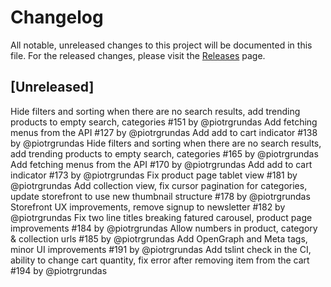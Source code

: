 # Changelog

All notable, unreleased changes to this project will be documented in this file. For the released changes, please visit the [Releases](https://github.com/mirumee/saleor-storefront/releases) page.

## [Unreleased]

Hide filters and sorting when there are no search results, add trending products to empty search, categories #151 by @piotrgrundas
Add fetching menus from the API #127 by @piotrgrundas
Add add to cart indicator #138 by @piotrgrundas
Hide filters and sorting when there are no search results, add trending products to empty search, categories #165 by @piotrgrundas
Add fetching menus from the API #170 by @piotrgrundas
Add add to cart indicator #173 by @piotrgrundas
Fix product page tablet view #181 by @piotrgrundas
Add collection view, fix cursor pagination for categories, update storefront to use new thumbnail structure #178 by @piotrgrundas
Storefront UX improvements, remove signup to newsletter #182 by @piotrgrundas
Fix two line titles breaking fatured carousel, product page improvements #184 by @piotrgrundas
Allow numbers in product, category & collection urls #185 by @piotrgrundas
Add OpenGraph and Meta tags, minor UI improvements #191 by @piotrgrundas
Add tslint check in the CI, ability to change cart quantity, fix error after removing item from the cart #194 by @piotrgrundas
